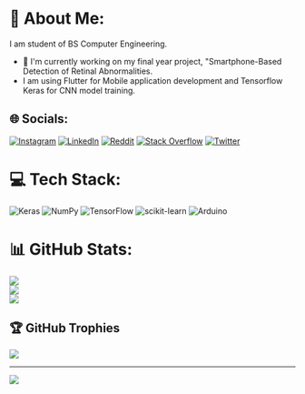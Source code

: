 # 💫 About Me:
I am student of BS Computer Engineering.
- 🔭 I'm currently working on my final year project, "Smartphone-Based Detection of Retinal Abnormalities.
- I am using Flutter for Mobile application development and Tensorflow Keras for CNN model training.


## 🌐 Socials:
[![Instagram](https://img.shields.io/badge/Instagram-%23E4405F.svg?logo=Instagram&logoColor=white)](https://instagram.com/muhendis__olmak) [![LinkedIn](https://img.shields.io/badge/LinkedIn-%230077B5.svg?logo=linkedin&logoColor=white)](https://linkedin.com/in/https://www.linkedin.com/in/rohaid-ahmed-mirza-11a35721a/) [![Reddit](https://img.shields.io/badge/Reddit-%23FF4500.svg?logo=Reddit&logoColor=white)](https://reddit.com/user/u/Ok_Cardiologist_2973) [![Stack Overflow](https://img.shields.io/badge/-Stackoverflow-FE7A16?logo=stack-overflow&logoColor=white)](https://stackoverflow.com/users/19768767) [![Twitter](https://img.shields.io/badge/Twitter-%231DA1F2.svg?logo=Twitter&logoColor=white)](https://twitter.com/Rohaid10) 

# 💻 Tech Stack:
![Keras](https://img.shields.io/badge/Keras-%23D00000.svg?style=for-the-badge&logo=Keras&logoColor=white) ![NumPy](https://img.shields.io/badge/numpy-%23013243.svg?style=for-the-badge&logo=numpy&logoColor=white) ![TensorFlow](https://img.shields.io/badge/TensorFlow-%23FF6F00.svg?style=for-the-badge&logo=TensorFlow&logoColor=white) ![scikit-learn](https://img.shields.io/badge/scikit--learn-%23F7931E.svg?style=for-the-badge&logo=scikit-learn&logoColor=white) ![Arduino](https://img.shields.io/badge/-Arduino-00979D?style=for-the-badge&logo=Arduino&logoColor=white)
# 📊 GitHub Stats:
![](https://github-readme-stats.vercel.app/api?username=RohaidAhmed&theme=dark&hide_border=false&include_all_commits=false&count_private=false)<br/>
![](https://github-readme-streak-stats.herokuapp.com/?user=RohaidAhmed&theme=dark&hide_border=false)<br/>
![](https://github-readme-stats.vercel.app/api/top-langs/?username=RohaidAhmed&theme=dark&hide_border=false&include_all_commits=false&count_private=false&layout=compact)

## 🏆 GitHub Trophies
![](https://github-profile-trophy.vercel.app/?username=RohaidAhmed&theme=radical&no-frame=false&no-bg=true&margin-w=4)

---
[![](https://visitcount.itsvg.in/api?id=RohaidAhmed&icon=1&color=12)](https://visitcount.itsvg.in)

<!-- Proudly created with GPRM ( https://gprm.itsvg.in ) -->
